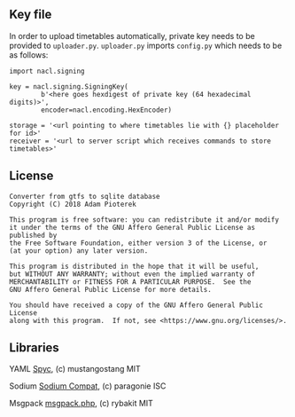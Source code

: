 ## Key file

In order to upload timetables automatically, private key needs to be provided to `uploader.py`.
`uploader.py` imports `config.py` which needs to be as follows:

```
import nacl.signing

key = nacl.signing.SigningKey(
        b'<here goes hexdigest of private key (64 hexadecimal digits)>',
        encoder=nacl.encoding.HexEncoder)

storage = '<url pointing to where timetables lie with {} placeholder for id>'
receiver = '<url to server script which receives commands to store timetables>'
```

## License

    Converter from gtfs to sqlite database
    Copyright (C) 2018 Adam Pioterek

    This program is free software: you can redistribute it and/or modify
    it under the terms of the GNU Affero General Public License as published by
    the Free Software Foundation, either version 3 of the License, or
    (at your option) any later version.

    This program is distributed in the hope that it will be useful,
    but WITHOUT ANY WARRANTY; without even the implied warranty of
    MERCHANTABILITY or FITNESS FOR A PARTICULAR PURPOSE.  See the
    GNU Affero General Public License for more details.

    You should have received a copy of the GNU Affero General Public License
    along with this program.  If not, see <https://www.gnu.org/licenses/>.

## Libraries

YAML [Spyc](https://github.com/mustangostang/spyc), (c) mustangostang MIT

Sodium [Sodium Compat](https://github.com/paragonie/sodium_compat), (c) paragonie ISC

Msgpack [msgpack.php](https://github.com/rybakit/msgpack.php), (c) rybakit MIT
